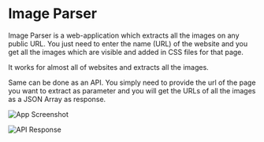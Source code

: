 # Image Parser
Image Parser is a web-application which extracts all the images on any public URL.
You just need to enter the name (URL) of the website and you get all the images which are visible and added in CSS files for that page.

It works for almost all of websites and extracts all the images.

Same can be done as an API. You simply need to provide the url of the page you want to extract as parameter and you will get the URLs of all the images as a JSON Array as response.

![App Screenshot](/.github/screenshots/screencapture-localhost-image-extractor-1453627899413.png?raw=true)

![API Response](/.github/screenshots/screencapture-localhost-image-extractor-extract-php-1453627927292.png?raw=true)
